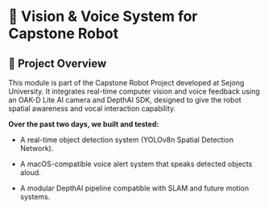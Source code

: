 # 🧾 Vision & Voice System for Capstone Robot
## 📌 Project Overview

This module is part of the Capstone Robot Project developed at Sejong University.
It integrates real-time computer vision and voice feedback using an OAK-D Lite AI camera and DepthAI SDK, designed to give the robot spatial awareness and vocal interaction capability.

**Over the past two days, we built and tested:**

- A real-time object detection system (YOLOv8n Spatial Detection Network).

- A macOS-compatible voice alert system that speaks detected objects aloud.

- A modular DepthAI pipeline compatible with SLAM and future motion systems.